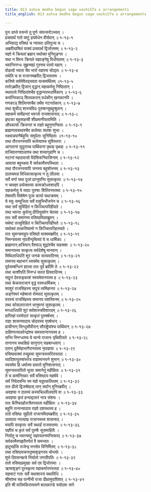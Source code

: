 ```yaml
---
title: 013 ashva medha begun sage vashiSTa s arrangements
title_english: 013 ashva medha begun sage vashiSTa s arrangements

---
```

पुनः प्राप्ते वसन्ते तु पूर्णः संवत्सरोऽभवत् ।  
प्रसवार्थं गतो यष्टुं हयमेधेन वीर्यवान् ॥ १-१३-१  
अभिवाद्य वसिष्ठं च न्यायतः प्रतिपूज्य च ।  
अब्रवीत्प्रश्रितं वाक्यं प्रसवार्थं द्विजोत्तमम् ॥ १-१३-२  
यज्ञो मे क्रियतां ब्रह्मन् यथोक्तं मुनिपुङ्गव ।  
यथा न विघ्नः क्रियते यज्ञाङ्गेषु विधीयताम् ॥ १-१३-३  
भवान्स्निग्धः सुहृन्मह्यं गुरुश्च परमो महान् ।  
वोढव्यो भवता चैव भारो यज्ञस्य चोद्यतः ॥ १-१३-४  
तथेति च स राजानमब्रवीत् द्विजसत्तमः ।  
करिष्ये सर्वमेवैतद्भवता यत्समर्थितम् ॥१-१३-५  
ततोऽब्रवीत् द्विजान् वृद्धान् यज्ञकर्मसु निष्ठितान् ।  
स्थापत्ये निष्ठितांश्चैव वृद्धान्परमधार्मिकान् ॥ १-१३-६  
कर्मान्तिकाञ् शिल्पकरान् वर्धकीन् खनकानपि ।  
गणकाञ् शिल्पिनश्चैव तथैव नटनर्तकान् ॥ १-१३-७  
तथा शुचीञ् शास्त्रविदः पुरुषान्सुबहुश्रुतान् ।  
यज्ञकर्म समीहन्तां भवन्तो राजशासनात् ॥ १-१३-८  
इष्टका बहुसाहस्री शीघ्रमानीयतामिति ।  
औपकार्याः क्रियन्तां च राज्ञो बहुगुणान्विताः ॥ १-१३-९  
ब्राह्मणावसथाश्चैव कर्तव्याः शतशः शुभाः ।  
भक्ष्यान्नपानैर्बहुभिः समुपेताः सुनिष्ठिताः ॥१-१३-१०  
तथा पौरजनस्यापि कर्तव्याश्च सुविस्तराः ।  
आगतानां सुदूराच्च पार्थिवानां पृथक् पृथक् ॥ १-१३-११  
वाजिवारणशालाश्च तथा शय्यागृहाणि च ।  
भटानां महदावासो वैदेशिकनिवासिनाम् ॥ १-१३-१२  
आवासा बहुभक्ष्या वै सर्वकामैरुपस्थिताः ।  
तथा पौरजनस्यापि जनस्य बहुशोभनम् ॥ १-१३-१३  
दातव्यमन्नं विधिवत्सत्कृत्य न तु लीलया ।  
सर्वे वर्णा यथा पूजां प्राप्नुवन्ति सुसत्कृताः ॥ १-१३-१४  
न चावज्ञा प्रयोक्तव्या कामक्रोधवशादपि ।  
यज्ञकर्मसु ये व्यग्राः पुरुषाः शिल्पिनस्तथा ॥ १-१३-१५  
तेषामपि विशेषेण पूजा कार्या यथाक्रमम् ।  
ये स्युः सम्पूजिता सर्वे वसुभिर्भोजनेन च ॥ १-१३-१६  
यथा सर्वं सुविहितं न किञ्चित्परिहीयते ।  
तथा भवन्तः कुर्वन्तु प्रीतियुक्तेन चेतसा ॥ १-१३-१७  
ततः सर्वे समागम्य वसिष्ठमिदमब्रुवन् ।  
यथेष्टं तत्सुविहितं न किञ्चित्परिहीयते ॥ १-१३-१८  
यथोक्तं तत्करिष्यामो न किञ्चित्परिहास्यते ।  
ततः सुमन्त्रमाहूय वसिष्ठो वाक्यमब्रवीत् ॥ १-१३-१९  
निमन्त्रयस्व नृपतीन्पृथिव्यां ये च धार्मिकाः ।  
ब्राह्मणान् क्षत्रियान् वैश्याञ् शूद्रांश्चैव सहस्रशः ॥ १-१३-२०  
समानयस्व सत्कृत्य सर्वदेशेषु मानवान् ।  
मिथिलाधिपतिं शूरं जनकं सत्यवादिनम् ॥ १-१३-२१  
तमानय महाभागं स्वयमेव सुसत्कृतम् ।  
पूर्वसम्बन्धिनं ज्ञात्वा ततः पूर्वं ब्रवीमि ते ॥ १-१३-२२  
तथा काशीपतिं स्निग्धं सततं प्रियवादिनम् ।  
सद्वृत्तं देवसङ्काशं स्वयमेवानयस्व ह ॥ १-१३-२३  
तथा केकयराजानं वृद्धं परमधार्मिकम् ।  
श्वशुरं राजसिंहस्य सपुत्रं त्वमिहानय ॥ १-१३-२४  
अङ्गेश्वरं महेष्वासं रोमपादं सुसत्कृतम् ।  
वयस्यं राजसिंहस्य समानय यशस्विनम् ॥ १-१३-२५  
तथा कोसलराजानं भानुमन्तं सुसत्कृतम् ।  
मगधाधिपतिं शूरं सर्वशास्त्रविशारदम् ॥ १-१३-२६  
प्राप्तिज्ञं परमोदारं सत्कृतं पुरुषर्षभम् ।  
राज्ञः शासनमादाय चोदयस्व नृपर्षभान् ।  
प्राचीनान् सिन्धुसौवीरान् सौराष्ट्रेयांश्च पार्थिवान् ॥ १-१३-२७  
दाक्षिणात्यान्नरेन्द्रांश्च समस्तानानयस्व ह ।  
सन्ति स्निग्धाश्च ये चान्ये राजानः पृथिवीतले ॥ १-१३-२८  
तानानय यथाक्षिप्रं सानुगान् सहबान्धवान् ।  
एतान् दूतैर्महाभागैरानयस्व नृपाज्ञया ॥ १-१३-२९  
वसिष्ठवाक्यं तच्छ्रुत्वा सुमन्त्रस्त्वरितस्तदा ।  
व्यादिशत्पुरुषांस्तत्र राज्ञामानयने शुभान् ॥ १-१३-३०  
स्वयमेव हि धर्मात्मा प्रयातो मुनिशासनात् ।  
सुमन्त्रस्त्वरितो भूत्वा समानेतुं महीक्षितः ॥ १-१३-३१  
ते च कर्मान्तिकाः सर्वे वसिष्ठाय महर्षये ।  
सर्वं निवेदयन्ति स्म यज्ञे यदुपकल्पितम् ॥ १-१३-३२  
ततः प्रीतो द्विजश्रेष्ठस् तान् सर्वान् मुनिरब्रवीत् ।  
अवज्ञया न दातव्यं कस्यचिल्लीलयापि वा ॥ १-१३-३३  
अवज्ञया कृतं हन्याद्दातारं नात्र संशयः ।  
ततः कैश्चिदहोरात्रैरुपयाता महीक्षितः ॥ १-१३-३४  
बहूनि रत्नान्यादाय राज्ञो दशरथस्य ह ।  
ततो वसिष्ठः सुप्रीतो राजानमिदमब्रवीत् ॥ १-१३-३५  
उपयाता नरव्याघ्र राजानस्तव शासनात् ।  
मयापि सत्कृताः सर्वे यथार्हं राजसत्तमाः ॥ १-१३-३६  
यज्ञीयं च कृतं सर्वं पुरुषैः सुसमाहितैः ।  
निर्यातु च भवान्यष्टुं यज्ञायतनमन्तिकात् ॥ १-१३-३७  
सर्वकामैरुपहृतैरुपेतं वै समन्ततः ।  
द्रष्टुमर्हसि राजेन्द्र मनसेव विनिर्मितम् ॥ १-१३-३८  
तथा वसिष्ठवचनादृष्यशृङ्गस्य चोभयोः ।  
शुभे दिवसनक्षत्रे निर्यातो जगतीपतिः ॥ १-१३-३९  
ततो वसिष्ठप्रमुखाः सर्व एव द्विजोत्तमाः ।  
ऋष्यशृङ्गं पुरस्कृत्य यज्ञकर्मारभंस्तदा ॥ १-१३-४०  
यज्ञवाटं गताः सर्वे यथाशास्त्रं यथाविधि ।  
श्रीमांश्च सह पत्नीभी राजा दीक्षामुपाविशत् ॥ १-१३-४१  
इति श्री वाल्मिकिरामायणे बालकाण्डे त्रयोदशः सर्गः
